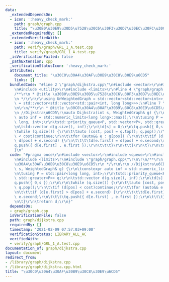 ```yaml
---
data:
  _extendedDependsOn:
  - icon: ':heavy_check_mark:'
    path: graph/graph.cpp
    title: "\u30B0\u30E9\u30D5\u7528\u30C6\u30F3\u30D7\u30EC\u30FC\u30C8"
  _extendedRequiredBy: []
  _extendedVerifiedWith:
  - icon: ':heavy_check_mark:'
    path: verify/graph/GRL_1_A.test.cpp
    title: verify/graph/GRL_1_A.test.cpp
  _isVerificationFailed: false
  _pathExtension: cpp
  _verificationStatusIcon: ':heavy_check_mark:'
  attributes:
    document_title: "\u30C0\u30A4\u30AF\u30B9\u30C8\u30E9\u6CD5"
    links: []
  bundledCode: "#line 2 \"graph/dijkstra.cpp\"\n#include <vector>\r\n#include <queue>\r\
    \n#include <utility>\r\n#include <limits>\r\n#line 4 \"graph/graph.cpp\"\n\r\n\
    /**\r\n * @title \u30B0\u30E9\u30D5\u7528\u30C6\u30F3\u30D7\u30EC\u30FC\u30C8\r\
    \n */\r\n\r\nusing UnWeightedGraph = std::vector<std::vector<int>>;\r\nusing WeightedGraph\
    \ = std::vector<std::vector<std::pair<int, long long>>>;\n#line 7 \"graph/dijkstra.cpp\"\
    \n\r\n/**\r\n * @title \u30C0\u30A4\u30AF\u30B9\u30C8\u30E9\u6CD5\r\n */\r\n\r\
    \n //Dijkstra\u6CD5\r\nauto Dijkstra(int s, WeightedGraph& g) {\r\n\tconstexpr\
    \ auto inf = std::numeric_limits<long long>::max();\r\n\tusing P = std::pair<long\
    \ long, int>;\r\n\tstd::priority_queue<P, std::vector<P>, std::greater<P>> q;\r\
    \n\tstd::vector d(g.size(), inf);\r\n\td[s] = 0;\r\n\tq.push({ 0,s });\r\n\r\n\
    \twhile (q.size()) {\r\n\t\tauto [cost, pos] = q.top(); q.pop();\r\n\t\tif (d[pos]\
    \ < cost)continue;\r\n\t\tfor (auto&& e : g[pos]) {\r\n\t\t\tif (d[e.first] >\
    \ d[pos] + e.second) {\r\n\t\t\t\td[e.first] = d[pos] + e.second;\r\n\t\t\t\t\
    q.push({ d[e.first] , e.first });\r\n\t\t\t}\r\n\t\t}\r\n\t}\r\n\treturn d;\r\n\
    }\n"
  code: "#pragma once\r\n#include <vector>\r\n#include <queue>\r\n#include <utility>\r\
    \n#include <limits>\r\n#include \"graph/graph.cpp\"\r\n\r\n/**\r\n * @title \u30C0\
    \u30A4\u30AF\u30B9\u30C8\u30E9\u6CD5\r\n */\r\n\r\n //Dijkstra\u6CD5\r\nauto Dijkstra(int\
    \ s, WeightedGraph& g) {\r\n\tconstexpr auto inf = std::numeric_limits<long long>::max();\r\
    \n\tusing P = std::pair<long long, int>;\r\n\tstd::priority_queue<P, std::vector<P>,\
    \ std::greater<P>> q;\r\n\tstd::vector d(g.size(), inf);\r\n\td[s] = 0;\r\n\t\
    q.push({ 0,s });\r\n\r\n\twhile (q.size()) {\r\n\t\tauto [cost, pos] = q.top();\
    \ q.pop();\r\n\t\tif (d[pos] < cost)continue;\r\n\t\tfor (auto&& e : g[pos]) {\r\
    \n\t\t\tif (d[e.first] > d[pos] + e.second) {\r\n\t\t\t\td[e.first] = d[pos] +\
    \ e.second;\r\n\t\t\t\tq.push({ d[e.first] , e.first });\r\n\t\t\t}\r\n\t\t}\r\
    \n\t}\r\n\treturn d;\r\n}"
  dependsOn:
  - graph/graph.cpp
  isVerificationFile: false
  path: graph/dijkstra.cpp
  requiredBy: []
  timestamp: '2021-02-09 07:57:03+09:00'
  verificationStatus: LIBRARY_ALL_AC
  verifiedWith:
  - verify/graph/GRL_1_A.test.cpp
documentation_of: graph/dijkstra.cpp
layout: document
redirect_from:
- /library/graph/dijkstra.cpp
- /library/graph/dijkstra.cpp.html
title: "\u30C0\u30A4\u30AF\u30B9\u30C8\u30E9\u6CD5"
---
```

